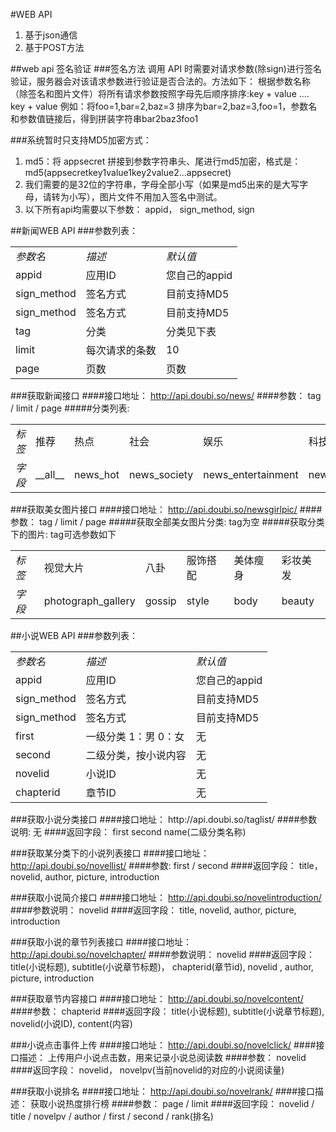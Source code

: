 #WEB API
1. 基于json通信
2. 基于POST方法

##web api 签名验证
###签名方法
调用 API 时需要对请求参数(除sign)进行签名验证，服务器会对该请求参数进行验证是否合法的。方法如下：
根据参数名称（除签名和图片文件）将所有请求参数按照字母先后顺序排序:key + value .... key + value
例如：将foo=1,bar=2,baz=3 排序为bar=2,baz=3,foo=1，参数名和参数值链接后，得到拼装字符串bar2baz3foo1

###系统暂时只支持MD5加密方式：
1. md5：将 appsecret 拼接到参数字符串头、尾进行md5加密，格式是：md5(appsecretkey1value1key2value2...appsecret)
2. 我们需要的是32位的字符串，字母全部小写（如果是md5出来的是大写字母，请转为小写），图片文件不用加入签名中测试。
3. 以下所有api均需要以下参数： appid， sign_method, sign

##新闻WEB API
###参数列表：
<table>
<tbody>
<tr><td><em>参数名</em></td><td><em>描述</em></td><td><em>默认值</em></td></tr>
<tr><td>appid</td><td>应用ID</td><td>您自己的appid</td></tr>
<tr><td>sign_method</td><td>签名方式</td><td>目前支持MD5</td></tr>
<tr><td>sign_method</td><td>签名方式</td><td>目前支持MD5</td></tr>
<tr><td>tag</td><td>分类</td><td>分类见下表</td></tr>
<tr><td>limit</td><td>每次请求的条数</td><td>10</td></tr>
<tr><td>page</td><td>页数</td><td>页数</td></tr>
</tbody>
</table>

###获取新闻接口
####接口地址： 
http://api.doubi.so/news/
####参数：
tag / limit / page
#####分类列表:
<table>
<tbody>
<tr><td><em>标签</em></td><td>推荐</td><td>热点</td><td>社会</td><td>娱乐</td><td>科技</td><td>汽车</td><td>时尚</td></tr>
<tr><td><em>字段</em></td><td>__all__</td><td>news_hot</td><td>news_society</td><td>news_entertainment</td><td>news_tech</td><td>news_car</td><td>news_fashion</td></tr>
</tbody>
</table>

###获取美女图片接口
####接口地址： 
http://api.doubi.so/newsgirlpic/
####参数：
tag / limit / page
#####获取全部美女图片分类: tag为空
#####获取分类下的图片: tag可选参数如下
<table>
<tbody>
<tr><td><em>标签</em></td><td>视觉大片</td><td>八卦</td><td>服饰搭配</td><td>美体瘦身</td><td>彩妆美发</td></tr>
<tr><td><em>字段</em></td><td>photograph_gallery</td><td>gossip</td><td>style</td><td>body</td><td>beauty</td></tr>
</tbody>
</table>

##小说WEB API
###参数列表：
<table>
<tbody>
<tr><td><em>参数名</em></td><td><em>描述</em></td><td><em>默认值</em></td></tr>
<tr><td>appid</td><td>应用ID</td><td>您自己的appid</td></tr>
<tr><td>sign_method</td><td>签名方式</td><td>目前支持MD5</td></tr>
<tr><td>sign_method</td><td>签名方式</td><td>目前支持MD5</td></tr>
<tr><td>first</td><td>一级分类 1：男 0：女</td><td>无</td></tr>
<tr><td>second</td><td>二级分类，按小说内容</td><td>无</td></tr>
<tr><td>novelid</td><td>小说ID</td><td>无</td></tr>
<tr><td>chapterid</td><td>章节ID</td><td>无</td></tr>
</tbody>
</table>
###获取小说分类接口
####接口地址： 
http://api.doubi.so/taglist/
####参数说明:
无
####返回字段： 
first  second  name(二级分类名称)

###获取某分类下的小说列表接口
####接口地址： 
http://api.doubi.so/novellist/ 
####参数:
first / second
####返回字段：
title， novelid, author, picture, introduction

###获取小说简介接口
####接口地址： 
http://api.doubi.so/novelintroduction/
####参数说明：
novelid
####返回字段： 
title, novelid, author, picture, introduction

###获取小说的章节列表接口
####接口地址： 
http://api.doubi.so/novelchapter/
####参数说明：
novelid
####返回字段：
title(小说标题), subtitle(小说章节标题)， chapterid(章节id), novelid , author, picture, introduction

###获取章节内容接口
####接口地址： 
http://api.doubi.so/novelcontent/
####参数：
chapterid
####返回字段：
title(小说标题), subtitle(小说章节标题), novelid(小说ID), content(内容)

###小说点击事件上传
####接口地址：
http://api.doubi.so/novelclick/
####接口描述：
上传用户小说点击数，用来记录小说总阅读数
####参数：
novelid
####返回字段：
novelid， novelpv(当前novelid的对应的小说阅读量)

###获取小说排名
####接口地址：
http://api.doubi.so/novelrank/
####接口描述：
获取小说热度排行榜
####参数：
page / limit
####返回字段：
novelid / title / novelpv / author / first / second / rank(排名)
    
